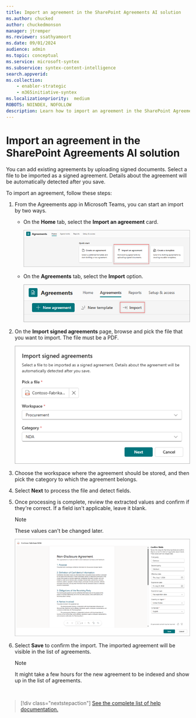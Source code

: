 ```yaml
---
title: Import an agreement in the SharePoint Agreements AI solution
ms.author: chucked
author: chuckedmonson
manager: jtremper
ms.reviewer: ssathyamoort
ms.date: 09/01/2024
audience: admin
ms.topic: conceptual
ms.service: microsoft-syntex
ms.subservice: syntex-content-intelligence
search.appverid: 
ms.collection: 
    - enabler-strategic
    - m365initiative-syntex
ms.localizationpriority:  medium
ROBOTS: NOINDEX, NOFOLLOW
description: Learn how to import an agreement in the SharePoint Agreements AI solution.
---
```


# Import an agreement in the SharePoint Agreements AI solution

You can add existing agreements by uploading signed documents. Select a file to be imported as a signed agreement. Details about the agreement will be automatically detected after you save.

To import an agreement, follow these steps:

1. From the Agreements app in Microsoft Teams, you can start an import by two ways.

    - On the **Home** tab, select the **Import an agreement** card.

       ![A screenshot of Home tab showing the Import an agreement card.](../../media/content-understanding/agreements-import-card.png)

    - On the **Agreements** tab, select the **Import** option.

       ![A screenshot of Agreements tab showing the Import option.](../../media/content-understanding/agreements-import-option.png)

2. On the **Import signed agreements** page, browse and pick the file that you want to import. The file must be a PDF.

   ![A screenshot of Import signed agreements page.](../../media/content-understanding/agreements-import-signed.png)

3. Choose the workspace where the agreement should be stored, and then pick the category to which the agreement belongs.

4. Select **Next** to process the file and detect fields.

5. Once processing is complete, review the extracted values and confirm if they're correct. If a field isn't applicable, leave it blank.

    > [!NOTE]
    > These values can't be changed later.

   ![A screenshot of the agreement page showing the Confirm fields panel.](../../media/content-understanding/agreements-confirm-fields.png)

6. Select **Save** to confirm the import. The imported agreement will be visible in the list of agreements.

    > [!NOTE]
    > It might take a few hours for the new agreement to be indexed and show up in the list of agreements.

<br>

> [!div class="nextstepaction"]
> [See the complete list of help documentation.](agreements-overview.md#help-documentation)
